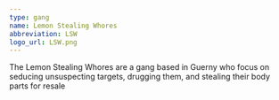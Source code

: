 ```yaml
---
type: gang
name: Lemon Stealing Whores
abbreviation: LSW
logo_url: LSW.png
---
```

The Lemon Stealing Whores are a gang based in Guerny who focus on seducing unsuspecting targets, drugging them, and stealing their body parts for resale